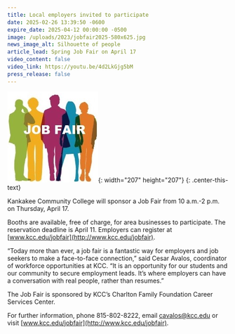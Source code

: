 ```yaml
---
title: Local employers invited to participate
date: 2025-02-26 13:39:50 -0600
expire_date: 2025-04-12 00:00:00 -0500
image: /uploads/2023/jobfair2025-580x625.jpg
news_image_alt: Silhouette of people
article_lead: Spring Job Fair on April 17
video_content: false
video_link: https://youtu.be/4d2LkGjg5bM
press_release: false
---
```

![Silhouette of people with &quot;Job Fair&quot; text](/uploads/2023/jobfair2025-200x200.jpg "Silhouette of people with &quot;Job Fair&quot; text"){: width="207" height="207"}
{: .center-this-text}

Kankakee Community College will sponsor a Job Fair from 10 a.m.-2 p.m. on Thursday, April 17.

Booths are available, free of charge, for area businesses to participate. The reservation deadline is April 11. Employers can register at [www.kcc.edu/jobfair](http://www.kcc.edu/jobfair).

“Today more than ever, a job fair is a fantastic way for employers and job seekers to make a face-to-face connection,” said Cesar Avalos, coordinator of workforce opportunities at KCC. “It is an opportunity for our students and our community to secure employment leads. It’s where employers can have a conversation with real people, rather than resumes.”

The Job Fair is sponsored by KCC’s Charlton Family Foundation Career Services Center.

For further information, phone 815-802-8222, email [cavalos@kcc.edu](mailto:cavalos@kcc.edu) or visit [www.kcc.edu/jobfair](http://www.kcc.edu/jobfair).